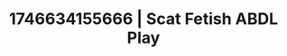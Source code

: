 ---
categories:
- Vocal tease
- Alt aesthetic girls
- AI-generated
- Morning seduction
- Digital dominatrix
- Lace and desire
- ASMR
- Cosplay
image: /assets/images/1746634155666.jpg
layout: post
seo:
  description: Featured content with exclusive Scat Fetish, ABDL Play. HD images available.
  keywords: Scat Fetish, ABDL Play
  og_image: /assets/images/1746634155666.jpg
  schema_type: VisualArtwork
tags:
- '#1746634155666'
- Scat Fetish
- ABDL Play
title: 1746634155666 | Scat Fetish ABDL Play
---
